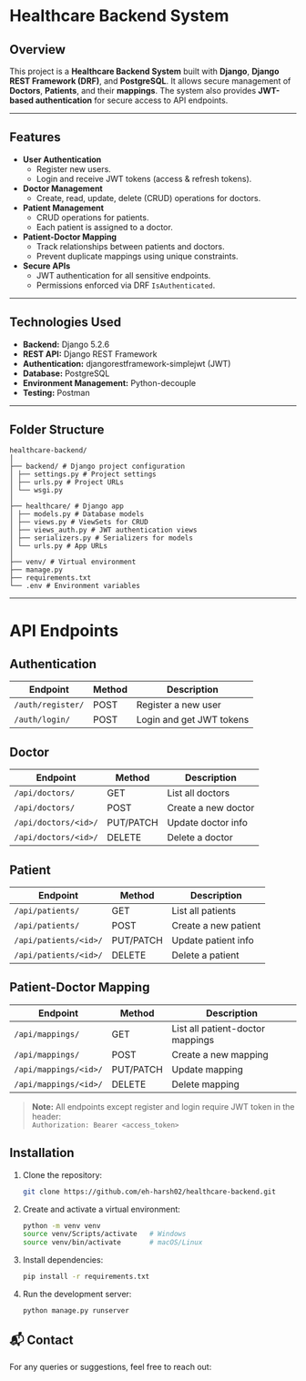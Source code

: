 # Healthcare Backend System

## Overview
This project is a **Healthcare Backend System** built with **Django**, **Django REST Framework (DRF)**, and **PostgreSQL**. It allows secure management of **Doctors**, **Patients**, and their **mappings**. The system also provides **JWT-based authentication** for secure access to API endpoints.

---

## Features
- **User Authentication**
  - Register new users.
  - Login and receive JWT tokens (access & refresh tokens).
- **Doctor Management**
  - Create, read, update, delete (CRUD) operations for doctors.
- **Patient Management**
  - CRUD operations for patients.
  - Each patient is assigned to a doctor.
- **Patient-Doctor Mapping**
  - Track relationships between patients and doctors.
  - Prevent duplicate mappings using unique constraints.
- **Secure APIs**
  - JWT authentication for all sensitive endpoints.
  - Permissions enforced via DRF `IsAuthenticated`.

---

## Technologies Used
- **Backend:** Django 5.2.6
- **REST API:** Django REST Framework
- **Authentication:** djangorestframework-simplejwt (JWT)
- **Database:** PostgreSQL
- **Environment Management:** Python-decouple
- **Testing:** Postman

---

## Folder Structure

```
healthcare-backend/
│
├── backend/ # Django project configuration
│ ├── settings.py # Project settings
│ ├── urls.py # Project URLs
│ └── wsgi.py
│
├── healthcare/ # Django app
│ ├── models.py # Database models
│ ├── views.py # ViewSets for CRUD
│ ├── views_auth.py # JWT authentication views
│ ├── serializers.py # Serializers for models
│ └── urls.py # App URLs
│
├── venv/ # Virtual environment
├── manage.py
├── requirements.txt
└── .env # Environment variables

```

---

# API Endpoints

## Authentication

| Endpoint           | Method | Description            |
|-------------------|--------|------------------------|
| `/auth/register/`  | POST   | Register a new user    |
| `/auth/login/`     | POST   | Login and get JWT tokens |

## Doctor

| Endpoint                | Method      | Description          |
|-------------------------|------------|--------------------|
| `/api/doctors/`         | GET        | List all doctors     |
| `/api/doctors/`         | POST       | Create a new doctor  |
| `/api/doctors/<id>/`    | PUT/PATCH  | Update doctor info   |
| `/api/doctors/<id>/`    | DELETE     | Delete a doctor      |

## Patient

| Endpoint                 | Method      | Description           |
|--------------------------|------------|---------------------|
| `/api/patients/`         | GET        | List all patients    |
| `/api/patients/`         | POST       | Create a new patient |
| `/api/patients/<id>/`    | PUT/PATCH  | Update patient info  |
| `/api/patients/<id>/`    | DELETE     | Delete a patient     |

## Patient-Doctor Mapping

| Endpoint                  | Method      | Description                  |
|---------------------------|------------|------------------------------|
| `/api/mappings/`          | GET        | List all patient-doctor mappings |
| `/api/mappings/`          | POST       | Create a new mapping         |
| `/api/mappings/<id>/`     | PUT/PATCH  | Update mapping               |
| `/api/mappings/<id>/`     | DELETE     | Delete mapping               |

> **Note:** All endpoints except register and login require JWT token in the header:  
> `Authorization: Bearer <access_token>`

## Installation

1. Clone the repository:  
   ```bash
   git clone https://github.com/eh-harsh02/healthcare-backend.git

   ```
2. Create and activate a virtual environment:
   ```bash
   python -m venv venv
   source venv/Scripts/activate   # Windows
   source venv/bin/activate       # macOS/Linux

   ```
3. Install dependencies:
   ```bash
   pip install -r requirements.txt

   ```
4. Run the development server:
   ```bash
   python manage.py runserver

   ```

## 📬 Contact

For any queries or suggestions, feel free to reach out:
